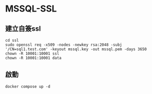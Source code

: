 # MSSQL-SSL

## 建立自簽ssl

```
cd ssl
sudo openssl req -x509 -nodes -newkey rsa:2048 -subj '/CN=sql1.test.com' -keyout mssql.key -out mssql.pem -days 3650
chown -R 10001:10001 ssl
chown -R 10001:10001 data
```

## 啟動

```
docker compose up -d 
```
